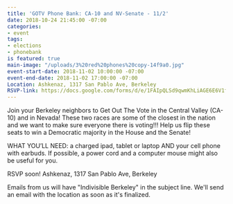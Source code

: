 ```yaml
---
title: 'GOTV Phone Bank: CA-10 and NV-Senate - 11/2'
date: 2018-10-24 21:45:00 -07:00
categories:
- event
tags:
- elections
- phonebank
is featured: true
main-image: "/uploads/3%20red%20phones%20copy-14f9a0.jpg"
event-start-date: 2018-11-02 10:00:00 -07:00
event-end-date: 2018-11-02 17:00:00 -07:00
Location: Ashkenaz, 1317 San Pablo Ave, Berkeley
RSVP-link: https://docs.google.com/forms/d/e/1FAIpQLSd9qwmKhLiAGE6E6V1fhF1qtxTBxMrWcur5rAZ9hTg2JO2R5Q/viewform
---
```


Join your Berkeley neighbors to Get Out The Vote in the Central Valley (CA-10) and in Nevada! These two races are some of the closest in the nation and we want to make sure everyone there is voting!!! Help us flip these seats to win a Democratic majority in the House and the Senate!

WHAT YOU’LL NEED: a charged ipad, tablet or laptop AND your cell phone with earbuds. If possible, a power cord and a computer mouse might also be useful for you.

RSVP soon!
Ashkenaz, 1317 San Pablo Ave, Berkeley

Emails from us will have "Indivisible Berkeley" in the subject line. We'll send an email with the location as soon as it's finalized.